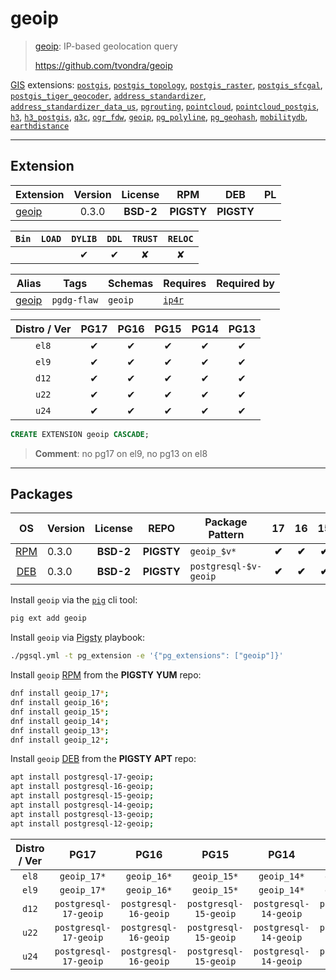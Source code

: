# geoip


> [geoip](https://github.com/tvondra/geoip): IP-based geolocation query
>
> https://github.com/tvondra/geoip





[GIS](/gis) extensions: [`postgis`](/postgis), [`postgis_topology`](/postgis_topology), [`postgis_raster`](/postgis_raster), [`postgis_sfcgal`](/postgis_sfcgal), [`postgis_tiger_geocoder`](/postgis_tiger_geocoder), [`address_standardizer`](/address_standardizer), [`address_standardizer_data_us`](/address_standardizer_data_us), [`pgrouting`](/pgrouting), [`pointcloud`](/pointcloud), [`pointcloud_postgis`](/pointcloud_postgis), [`h3`](/h3), [`h3_postgis`](/h3_postgis), [`q3c`](/q3c), [`ogr_fdw`](/ogr_fdw), [`geoip`](/geoip), [`pg_polyline`](/pg_polyline), [`pg_geohash`](/pg_geohash), [`mobilitydb`](/mobilitydb), [`earthdistance`](/earthdistance)


-------
## Extension


| Extension | Version | License | RPM | DEB | PL |
|-----------|:-------:|:-------:|:---:|:---:|:--:|
| [geoip](https://github.com/tvondra/geoip) | 0.3.0 | **<span class="tcblue">BSD-2</span>** | **<span class="tcwarn">PIGSTY</span>** | **<span class="tcwarn">PIGSTY</span>** |  |



| `Bin` | `LOAD` | `DYLIB` | `DDL` | `TRUST` | `RELOC` |
|:-----:|:------:|:-------:|:-----:|:-------:|:-------:|
|  |  | <span class="tcblue">✔</span> | <span class="tcblue">✔</span> | <span class="tcwarn">✘</span> | <span class="tcwarn">✘</span> |



| Alias | Tags | Schemas | Requires | Required by |
|-------|------|---------|----------|-------------|
| [geoip](/geoip) | `pgdg-flaw` | `geoip` | [`ip4r`](ip4r) |  |



| Distro / Ver | PG17 | PG16 | PG15 | PG14 | PG13 |
|:------------:|:----:|:----:|:----:|:----:|:----:|
| `el8` | <span class="tcblue">✔</span> | <span class="tcblue">✔</span> | <span class="tcblue">✔</span> | <span class="tcblue">✔</span> | <span class="tcblue">✔</span> |
| `el9` | <span class="tcblue">✔</span> | <span class="tcblue">✔</span> | <span class="tcblue">✔</span> | <span class="tcblue">✔</span> | <span class="tcblue">✔</span> |
| `d12` | <span class="tcblue">✔</span> | <span class="tcblue">✔</span> | <span class="tcblue">✔</span> | <span class="tcblue">✔</span> | <span class="tcblue">✔</span> |
| `u22` | <span class="tcblue">✔</span> | <span class="tcblue">✔</span> | <span class="tcblue">✔</span> | <span class="tcblue">✔</span> | <span class="tcblue">✔</span> |
| `u24` | <span class="tcblue">✔</span> | <span class="tcblue">✔</span> | <span class="tcblue">✔</span> | <span class="tcblue">✔</span> | <span class="tcblue">✔</span> |





```sql
CREATE EXTENSION geoip CASCADE;
```
> **Comment**: no pg17 on el9, no pg13 on el8
-----------


## Packages


| OS | Version | License | REPO | Package Pattern | 17 | 16 | 15 | 14 | 13 | Dependency |
|:--:|---------|:-------:|:----:|-----------------|:--:|:--:|:--:|:--:|:--:|------------|
| [RPM](/rpm) | 0.3.0 | **<span class="tcblue">BSD-2</span>** | **<span class="tcwarn">PIGSTY</span>** | `geoip_$v*` | **<span class="tcwarn">✔</span>** | **<span class="tcwarn">✔</span>** | **<span class="tcwarn">✔</span>** | **<span class="tcwarn">✔</span>** | **<span class="tcwarn">✔</span>** |  |
| [DEB](/deb) | 0.3.0 | **<span class="tcblue">BSD-2</span>** | **<span class="tcwarn">PIGSTY</span>** | `postgresql-$v-geoip` | **<span class="tcwarn">✔</span>** | **<span class="tcwarn">✔</span>** | **<span class="tcwarn">✔</span>** | **<span class="tcwarn">✔</span>** | **<span class="tcwarn">✔</span>** |  |



Install `geoip` via the [`pig`](https://github.com/pgsty/pig) cli tool:

```bash
pig ext add geoip
```


Install `geoip` via [Pigsty](https://pigsty.io/docs/pgext/usage/install/) playbook:

```bash
./pgsql.yml -t pg_extension -e '{"pg_extensions": ["geoip"]}'
```


Install `geoip` [RPM](/rpm) from the **<span class="tcwarn">PIGSTY</span>** **YUM** repo:

```bash
dnf install geoip_17*;
dnf install geoip_16*;
dnf install geoip_15*;
dnf install geoip_14*;
dnf install geoip_13*;
dnf install geoip_12*;
```


Install `geoip` [DEB](/deb) from the **<span class="tcwarn">PIGSTY</span>** **APT** repo:

```bash
apt install postgresql-17-geoip;
apt install postgresql-16-geoip;
apt install postgresql-15-geoip;
apt install postgresql-14-geoip;
apt install postgresql-13-geoip;
apt install postgresql-12-geoip;
```




| Distro / Ver | PG17 | PG16 | PG15 | PG14 | PG13 |
|:------------:|:----:|:----:|:----:|:----:|:----:|
| `el8` | `geoip_17*` | `geoip_16*` | `geoip_15*` | `geoip_14*` | `geoip_13*` |
| `el9` | `geoip_17*` | `geoip_16*` | `geoip_15*` | `geoip_14*` | `geoip_13*` |
| `d12` | `postgresql-17-geoip` | `postgresql-16-geoip` | `postgresql-15-geoip` | `postgresql-14-geoip` | `postgresql-13-geoip` |
| `u22` | `postgresql-17-geoip` | `postgresql-16-geoip` | `postgresql-15-geoip` | `postgresql-14-geoip` | `postgresql-13-geoip` |
| `u24` | `postgresql-17-geoip` | `postgresql-16-geoip` | `postgresql-15-geoip` | `postgresql-14-geoip` | `postgresql-13-geoip` |





